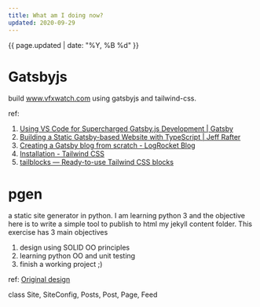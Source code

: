 ```yaml
---
title: What am I doing now?
updated: 2020-09-29
---
```


{{ page.updated | date: "%Y, %B %d" }}

# Gatsbyjs

build www.vfxwatch.com using gatsbyjs and tailwind-css.

ref:
1. [Using VS Code for Supercharged Gatsby.js Development | Gatsby](https://www.gatsbyjs.com/blog/2018-10-18-vscode-gatsby-development/)
1. [Building a Static Gatsby-based Website with TypeScript | Jeff Rafter](https://jeffrafter.com/gatsby-with-typescript/)
1. [Creating a Gatsby blog from scratch - LogRocket Blog](https://blog.logrocket.com/creating-a-gatsby-blog-from-scratch/)
1. [Installation - Tailwind CSS](https://tailwindcss.com/docs/installation)
1. [tailblocks — Ready-to-use Tailwind CSS blocks](https://mertjf.github.io/tailblocks/)

# pgen
a static site generator in python. I am learning python 3 and the objective here is to write a simple tool to publish to html my jekyll content folder. This exercise has 3 main objectives

1. design using SOLID OO principles
1. learning python OO and unit testing
1. finish a working project ;)

ref: [Original design](https://bijumon.github.io/2014/12/30/implementing-pgen/)

class Site, SiteConfig, Posts, Post, Page, Feed
